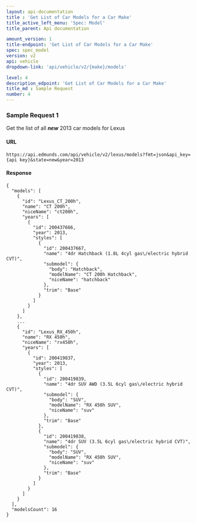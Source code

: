 ```yaml
---
layout: api-documentation
title : 'Get List of Car Models for a Car Make'
title_active_left_menu: 'Spec: Model'
title_parent: Api documentation

amount_version: 1
title-endpoint: 'Get List of Car Models for a Car Make'
spec: spec_model
version: v2
api: vehicle
dropdown-link: 'api/vehicle/v2/{make}/models'

level: 4
description_edpoint: 'Get List of Car Models for a Car Make'
title_md : Sample Request
number: 4
---
```


### Sample Request 1

Get the list of all ***new*** 2013 car models for Lexus

#### URL

	https://api.edmunds.com/api/vehicle/v2/lexus/models?fmt=json&api_key={api key}&state=new&year=2013
	
#### Response

	{
	  "models": [
	    {
	      "id": "Lexus_CT_200h",
	      "name": "CT 200h",
	      "niceName": "ct200h",
	      "years": [
	        {
	          "id": 200437666,
	          "year": 2013,
	          "styles": [
	            {
	              "id": 200437667,
	              "name": "4dr Hatchback (1.8L 4cyl gas\/electric hybrid CVT)",
	              "submodel": {
	                "body": "Hatchback",
	                "modelName": "CT 200h Hatchback",
	                "niceName": "hatchback"
	              },
	              "trim": "Base"
	            }
	          ]
	        }
	      ]
	    },
	    ...
	    {
	      "id": "Lexus_RX_450h",
	      "name": "RX 450h",
	      "niceName": "rx450h",
	      "years": [
	        {
	          "id": 200419837,
	          "year": 2013,
	          "styles": [
	            {
	              "id": 200419839,
	              "name": "4dr SUV AWD (3.5L 6cyl gas\/electric hybrid CVT)",
	              "submodel": {
	                "body": "SUV",
	                "modelName": "RX 450h SUV",
	                "niceName": "suv"
	              },
	              "trim": "Base"
	            },
	            {
	              "id": 200419838,
	              "name": "4dr SUV (3.5L 6cyl gas\/electric hybrid CVT)",
	              "submodel": {
	                "body": "SUV",
	                "modelName": "RX 450h SUV",
	                "niceName": "suv"
	              },
	              "trim": "Base"
	            }
	          ]
	        }
	      ]
	    }
	  ],
	  "modelsCount": 16
	}
